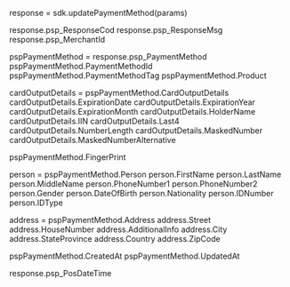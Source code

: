 response = sdk.updatePaymentMethod(params)

response.psp_ResponseCod
response.psp_ResponseMsg
response.psp_MerchantId

pspPaymentMethod = response.psp_PaymentMethod
pspPaymentMethod.PaymentMethodId
pspPaymentMethod.PaymentMethodTag
pspPaymentMethod.Product

cardOutputDetails = pspPaymentMethod.CardOutputDetails
cardOutputDetails.ExpirationDate
cardOutputDetails.ExpirationYear
cardOutputDetails.ExpirationMonth
cardOutputDetails.HolderName
cardOutputDetails.IIN
cardOutputDetails.Last4
cardOutputDetails.NumberLength
cardOutputDetails.MaskedNumber
cardOutputDetails.MaskedNumberAlternative

pspPaymentMethod.FingerPrint

person = pspPaymentMethod.Person
person.FirstName
person.LastName
person.MiddleName
person.PhoneNumber1
person.PhoneNumber2
person.Gender
person.DateOfBirth
person.Nationality
person.IDNumber
person.IDType


address = pspPaymentMethod.Address
address.Street
address.HouseNumber
address.AdditionalInfo
address.City
address.StateProvince
address.Country
address.ZipCode

pspPaymentMethod.CreatedAt
pspPaymentMethod.UpdatedAt

response.psp_PosDateTime
